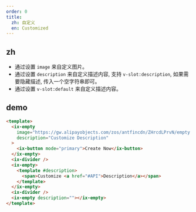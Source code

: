 ```yaml
---
order: 0
title:
  zh: 自定义
  en: Customized
---
```


## zh

- 通过设置 `image` 来自定义图片。
- 通过设置 `description` 来自定义描述内容, 支持 `v-slot:description`, 如果需要隐藏描述, 传入一个空字符串即可。
- 通过设置 `v-slot:default` 来自定义描述内容。

## demo

```html
<template>
  <ix-empty
    image="https://gw.alipayobjects.com/zos/antfincdn/ZHrcdLPrvN/empty.svg"
    description="Customize Description"
  >
    <ix-button mode="primary">Create Now</ix-button>
  </ix-empty>
  <ix-divider />
  <ix-empty>
    <template #description>
      <span>Customize <a href="#API">Description</a></span>
    </template>
  </ix-empty>
  <ix-divider />
  <ix-empty description=""></ix-empty>
</template>
```
